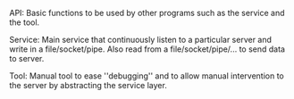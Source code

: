 API:		Basic functions to be used by other programs such as the service and the tool.

Service:	Main service that continuously listen to a particular server and write in a file/socket/pipe. Also read from a file/socket/pipe/... to send data to server.

Tool:		Manual tool to ease ''debugging'' and to allow manual intervention to the server by abstracting the service layer.
